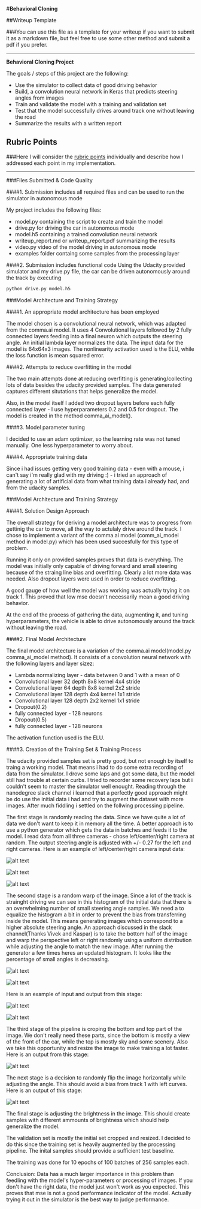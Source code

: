 #**Behavioral Cloning** 

##Writeup Template

###You can use this file as a template for your writeup if you want to submit it as a markdown file, but feel free to use some other method and submit a pdf if you prefer.

---

**Behavioral Cloning Project**

The goals / steps of this project are the following:
* Use the simulator to collect data of good driving behavior
* Build, a convolution neural network in Keras that predicts steering angles from images
* Train and validate the model with a training and validation set
* Test that the model successfully drives around track one without leaving the road
* Summarize the results with a written report


[//]: # (Image References)

[image1]: ./examples/initial_hist.jpg "Model Visualization"
[image2]: ./examples/center_2016_12_01_13_30_48_287.jpg "Grayscaling"
[image3]: ./examples/left_2016_12_01_13_30_48_287.jpg "Recovery Image"
[image4]: ./examples/right_2016_12_01_13_30_48_287.jpg "Recovery Image"
[image5]: ./examples/after_hist.png "Recovery Image"
[image6]: ./examples/original.jpg "Normal Image"
[image7]: ./examples/sheared.jpg "ShearedImage"
[image8]: ./examples/cropped.jpg "Cropped Image"
[image9]: ./examples/flipped.jpg "Flipped Image"

## Rubric Points
###Here I will consider the [rubric points](https://review.udacity.com/#!/rubrics/432/view) individually and describe how I addressed each point in my implementation.  

---
###Files Submitted & Code Quality

####1. Submission includes all required files and can be used to run the simulator in autonomous mode

My project includes the following files:
* model.py containing the script to create and train the model
* drive.py for driving the car in autonomous mode
* model.h5 containing a trained convolution neural network 
* writeup_report.md or writeup_report.pdf summarizing the results
* video.py video of the model driving in autonomous mode
* examples folder containg some samples from the processing layer

####2. Submission includes functional code
Using the Udacity provided simulator and my drive.py file, the car can be driven autonomously around the track by executing 
```sh
python drive.py model.h5
```

###Model Architecture and Training Strategy

####1. An appropriate model architecture has been employed

The model chosen is a convolutional neural network, which was adapted from the comma.ai model. It uses 4 Convolutional layers followed by 2 fully connected layers feeding into a final neuron which outputs the steering angle. An initial lambda layer normalizes the data. The input data for the model is 64x64x3 images. The nonlinearity activation used is the ELU, while the loss function is mean squared error.

####2. Attempts to reduce overfitting in the model

The two main attempts done at reducing overfitting is generating/collecting lots of data besides the udacity provided samples. The data generated captures different situtations that helps generalize the model.

Also, in the model itself I added two dropout layers before each fully connected layer - I use hyperparameters 0.2 and 0.5 for dropout. The model is created in the method comma_ai_model(). 

####3. Model parameter tuning

I decided to use an adam optimizer, so the learning rate was not tuned manually. One less hyperparameter to worry about.

####4. Appropriate training data

Since i had issues getting very good training data - even with a mouse, i can't say i'm really glad with my driving :) - i tried an approach of generating a lot of artificial data from what training data i already had, and from the udacity samples. 


###Model Architecture and Training Strategy

####1. Solution Design Approach

The overall strategy for deriving a model architecture was to progress from gettinig the car to move, all the way to actulaly drive around the track. I chose to implement a variant of the comma.ai model (comm_ai_model method in model.py) which has been used succesfully for this type of problem.

Running it only on provided samples proves that data is everything. The model was initially only capable of driving forward and small steering because of the straing line bias and overfitting. Clearly a lot more data was needed. Also dropout layers were used in order to reduce overfitting. 

A good gauge of how well the model was working was actually trying it on track 1. This proved that low mse doesn't necessarily mean a good driving behavior.

At the end of the process of gathering the data, augmenting it, and tuning hyperparameters, the vehicle is able to drive autonomously around the track without leaving the road.


####2. Final Model Architecture

The final model architecture is a variation of the comma.ai model(model.py comma_ai_model method). It consists of a convolution neural network with the following layers and layer sizez:

- Lambda normalizing layer - data between 0 and 1 with a mean of 0
- Convolutional layer 32 depth 8x8 kernel 4x4 stride
- Convolutional layer 64 depth 8x8 kernel 2x2 stride
- Convolutional layer 128 depth 4x4 kernel 1x1 stride
- Convolutional layer 128 depth 2x2 kernel 1x1 stride
- Dropout(0.2)
- fully connected layer - 128 neurons
- Dropout(0.5)
- fully connected layer - 128 neurons

The activation function used is the ELU.

####3. Creation of the Training Set & Training Process

The udacity provided samples set is pretty good, but not enough by itself to traing a working model. That means i had to do some extra recording of data from the simulator. I drove some laps and got some data, but the model still had trouble at certain curbs. I tried to recorder some recovery laps but i couldn't seem to master the simulator well enought. Reading through the nanodegree slack channel i learned that a perfectly good approach might be do use the initial data i had and try to augment the dataset with more images. After much fiddling i settled on the follwing processing pipeline.

The first stage is randomly reading the data. Since we have quite a lot of data we don't want to keep it in memory all the time. A better approach is to use a python generator which gets the data in batches and feeds it to the model. I read data from all three cameras - chose left/center/right camera at random. The output steering angle is adjusted with +/- 0.27 for the left and right cameras. Here is an example of left/center/right camera input data:

![alt text][image3]

![alt text][image2]

![alt text][image4]

The second stage is a random warp of the image. Since a lot of the track is strainght driving we can see in this histogram of the initial data that there is an overwhelming number of small steering angle samples. We need a to equalize the histogram a bit in order to prevent the bias from transferring inside the model. This means generating images which correspond to a higher absolute steering angle. An approach discussed in the slack channel(Thanks Vivek and Kaspar) is to take the bottom half of the image and warp the perspective left or right randomly using a uniform distribution while adjusting the angle to match the new image. After running the generator a few times heres an updated histogram. It looks like the percentage of small angles is decreasing. 

![alt text][image1]

![alt text][image5]


Here is an example of input and output from this stage:

![alt text][image6]

![alt text][image7]

The third stage of the pipeline is croping the bottom and top part of the image. We don't really need these parts, since the bottom is mostly a view of the front of the car, while the top is mostly sky and some scenery. Also we take this opportunity and resize the image to make training a lot faster. Here is an output from this stage:

![alt text][image8]

The next stage is a decision to randomly flip the image horizontally while adjusting the angle. This should avoid a bias from track 1 with left curves. Here is an output of this stage:

![alt text][image9]

The final stage is adjusting the brightness in the image. This should create samples with different ammounts of brightness which should help generalize the model. 

The validation set is mostly the initial set cropped and resized. I decided to do this since the training set is heavily augmented by the processing pipeline. The inital samples should provide a sufficient test baseline.

The training was done for 10 epochs of 100 batches of 256 samples each.

Conclusion:
Data has a much larger importance in this problem than feedling with the model's hyper-parameters or processing of images. If you don't have the right data, the model just won't work as you expected. This proves that mse is not a good performance indicator of the model. Actually trying it out in the simulator is the best way to judge performance.
